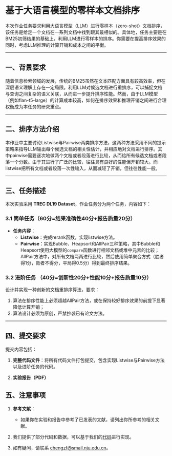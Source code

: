 # 基于大语言模型的零样本文档排序

本次作业任务要求利用大语言模型（LLM）进行零样本（zero-shot）文档排序，该任务是给定一个文档在一系列文档中找到跟其最相似的。具体地，任务主要是在BM25初筛结果的基础上，利用LLM进行零样本的排序。你需要在提高排序效果的同时，考虑LLM推理的计算开销和成本之间的平衡。

---

## 一、背景要求

随着信息检索领域的发展，传统的BM25虽然在文本匹配方面具有较高效率，但在深层语义理解上存在一定局限。利用LLM对候选文档进行重排序，可以捕捉文档与查询之间复杂的语义关联，从而进一步提升排序性能。然而，由于LLM模型（例如flan-t5-large）的计算成本较高，如何在排序效果和推理开销之间进行合理权衡成为本任务的研究重点。

---

## 二、排序方法介绍

本作业中主要讨论Listwise与Pairwise两类排序方法，这两种方法采用不同的提示策略来指导LLM输出每个候选文档的相关性估计，并相应地对文档进行排序。其中pairwise需要逐次地做两个文档或者段落进行比较，从而给所有候选文档或者段落一个分数。由于其进行了广泛的比较，往往具有良好的性能但开销较大。而listwise把所有文档或者段落一次性输入，从而减轻了开销，但往往性能一般。

---


## 三、任务描述

本次实验采用 **TREC DL19 Dataset**，作业任务分为两个任务，内容如下：

### 3.1 简单任务（60分=结果准确性40分+报告质量20分）
- **任务内容**：  
  - **Listwise**：完成rerank函数，实现listwise方法。
  - **Pairwise**：实现Bubble、Heapsort和AllPair三种策略，其中Bubble和Heapsort使用大模型的`compare`函数进行相邻文档或堆中元素的比较；AllPair方法中，对所有文档两两进行比较，然后使用简单聚合方式（胜者得1分，败者不得分，平局得0.5分）得到最终排序结果。
  
### 3.2 进阶任务 （40分=创新性20分+性能10分+报告质量10分）
  设计并实现一种创新的文档重排序算法，要求：  
  1. 算法在排序性能上必须超越AllPair方法，或在保持较好排序效果的前提下显著降低计算开销；  
  2. 算法设计必须为原创，严禁抄袭已有论文方法。

---

## 四、提交要求

提交内容包括：

1. **完整代码文件**：将所有代码文件打包提交，包含实现Listwise与Pairwise方法以及进阶任务的代码。

2. **实验报告（PDF）**


## 五、注意事项

1. **参考文献**：

    - 如果你在实验和报告中参考了已发表的文献，请列出你所参考的相关文献。

2. 我们提供了部分代码和数据，可以基于我们的[代码](https://github.com/zifengcheng/NJUProject_ranking)进行实现。

3. 如有疑问，请联系 chengzf@smail.nju.edu.cn。
